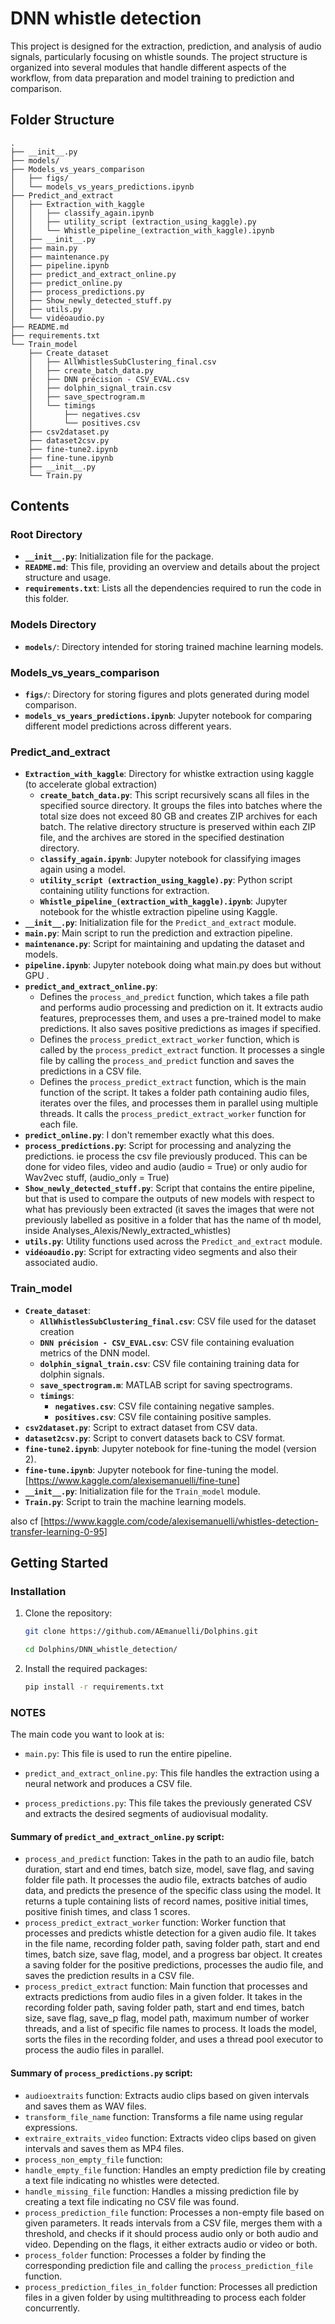 # DNN whistle detection

This project is designed for the extraction, prediction, and analysis of audio signals, particularly focusing on whistle sounds. The project structure is organized into several modules that handle different aspects of the workflow, from data preparation and model training to prediction and comparison.

## Folder Structure

```
.
├── __init__.py
├── models/
├── Models_vs_years_comparison
│   ├── figs/
│   └── models_vs_years_predictions.ipynb
├── Predict_and_extract
│   ├── Extraction_with_kaggle
│   │   ├── classify_again.ipynb
│   │   ├── utility_script (extraction_using_kaggle).py
│   │   └── Whistle_pipeline_(extraction_with_kaggle).ipynb
│   ├── __init__.py
│   ├── main.py
│   ├── maintenance.py
│   ├── pipeline.ipynb
│   ├── predict_and_extract_online.py
│   ├── predict_online.py
│   ├── process_predictions.py
│   ├── Show_newly_detected_stuff.py
│   ├── utils.py
│   └── vidéoaudio.py
├── README.md
├── requirements.txt
└── Train_model
    ├── Create_dataset
    │   ├── AllWhistlesSubClustering_final.csv
    │   ├── create_batch_data.py
    │   ├── DNN précision - CSV_EVAL.csv
    │   ├── dolphin_signal_train.csv
    │   ├── save_spectrogram.m
    │   └── timings
    │       ├── negatives.csv
    │       └── positives.csv
    ├── csv2dataset.py
    ├── dataset2csv.py
    ├── fine-tune2.ipynb
    ├── fine-tune.ipynb
    ├── __init__.py
    └── Train.py
```

## Contents

### Root Directory
- **`__init__.py`**: Initialization file for the package.
- **`README.md`**: This file, providing an overview and details about the project structure and usage.
- **`requirements.txt`**: Lists all the dependencies required to run the code in this folder.

### Models Directory
- **`models/`**: Directory intended for storing trained machine learning models.

### Models_vs_years_comparison 
- **`figs/`**: Directory for storing figures and plots generated during model comparison.
- **`models_vs_years_predictions.ipynb`**: Jupyter notebook for comparing different model predictions across different years.

### Predict_and_extract
- **`Extraction_with_kaggle`**: Directory for whistke extraction using kaggle (to accelerate global extraction)
  - **`create_batch_data.py`**: This script recursively scans all files in the specified source directory. It groups the files into batches where the total size does not exceed 80 GB and creates ZIP archives for each batch. The relative directory structure is preserved within each ZIP file, and the archives are stored in the specified destination directory.
  - **`classify_again.ipynb`**: Jupyter notebook for classifying images again using a model.
  - **`utility_script (extraction_using_kaggle).py`**: Python script containing utility functions for extraction.
  - **`Whistle_pipeline_(extraction_with_kaggle).ipynb`**: Jupyter notebook for the whistle extraction pipeline using Kaggle.
- **`__init__.py`**: Initialization file for the `Predict_and_extract` module.
- **`main.py`**: Main script to run the prediction and extraction pipeline.
- **`maintenance.py`**: Script for maintaining and updating the dataset and models.
- **`pipeline.ipynb`**: Jupyter notebook doing what main.py does but without GPU .
- **`predict_and_extract_online.py`**: 
    - Defines the `process_and_predict` function, which takes a file path and performs audio processing and prediction on it. It extracts audio features, preprocesses them, and uses a pre-trained model to make predictions. It also saves positive predictions as images if specified.
    - Defines the `process_predict_extract_worker` function, which is called by the `process_predict_extract` function. It processes a single file by calling the `process_and_predict` function and saves the predictions in a CSV file.
    - Defines the `process_predict_extract` function, which is the main function of the script. It takes a folder path containing audio files, iterates over the files, and processes them in parallel using multiple threads. It calls the `process_predict_extract_worker` function for each file.
- **`predict_online.py`**: I don't remember exactly what this does.
- **`process_predictions.py`**: Script for processing and analyzing the predictions. ie process the csv file previously produced. This can be done for video files, video and audio (audio = True) or only audio for Wav2vec stuff, (audio_only = True)
- **`Show_newly_detected_stuff.py`**: Script that contains the entire pipeline, but that is used to compare the outputs of new models with respect to what has previously been extracted (it saves the images that were not previously labelled as positive in a folder that has the name of th model, inside Analyses_Alexis/Newly_extracted_whistles)
- **`utils.py`**: Utility functions used across the `Predict_and_extract` module.
- **`vidéoaudio.py`**: Script for extracting video segments and also their associated audio.

### Train_model
- **`Create_dataset`**:
  - **`AllWhistlesSubClustering_final.csv`**: CSV file used for the dataset creation
  - **`DNN précision - CSV_EVAL.csv`**: CSV file containing evaluation metrics of the DNN model.
  - **`dolphin_signal_train.csv`**: CSV file containing training data for dolphin signals.
  - **`save_spectrogram.m`**: MATLAB script for saving spectrograms.
  - **`timings`**:
    - **`negatives.csv`**: CSV file containing negative samples.
    - **`positives.csv`**: CSV file containing positive samples.
- **`csv2dataset.py`**: Script to extract dataset from CSV data.
- **`dataset2csv.py`**: Script to convert datasets back to CSV format.
- **`fine-tune2.ipynb`**: Jupyter notebook for fine-tuning the model (version 2).
- **`fine-tune.ipynb`**: Jupyter notebook for fine-tuning the model. [https://www.kaggle.com/alexisemanuelli/fine-tune]
- **`__init__.py`**: Initialization file for the `Train_model` module.
- **`Train.py`**: Script to train the machine learning models.

also cf [https://www.kaggle.com/code/alexisemanuelli/whistles-detection-transfer-learning-0-95]

## Getting Started

### Installation

1. Clone the repository:
   ```sh
   git clone https://github.com/AEmanuelli/Dolphins.git

   cd Dolphins/DNN_whistle_detection/
   ```

2. Install the required packages:
   ```sh
   pip install -r requirements.txt
   ```

### NOTES 


The main code you want to look at is:

- `main.py`: This file is used to run the entire pipeline.

- `predict_and_extract_online.py`: This file handles the extraction using a neural network and produces a CSV file.

- `process_predictions.py`: This file takes the previously generated CSV and extracts the desired segments of audiovisual modality.

#### Summary of `predict_and_extract_online.py` script:

- `process_and_predict` function: Takes in the path to an audio file, batch duration, start and end times, batch size, model, save flag, and saving folder file path. It processes the audio file, extracts batches of audio data, and predicts the presence of the specific class using the model. It returns a tuple containing lists of record names, positive initial times, positive finish times, and class 1 scores.
- `process_predict_extract_worker` function: Worker function that processes and predicts whistle detection for a given audio file. It takes in the file name, recording folder path, saving folder path, start and end times, batch size, save flag, model, and a progress bar object. It creates a saving folder for the positive predictions, processes the audio file, and saves the prediction results in a CSV file.
- `process_predict_extract` function: Main function that processes and extracts predictions from audio files in a given folder. It takes in the recording folder path, saving folder path, start and end times, batch size, save flag, save_p flag, model path, maximum number of worker threads, and a list of specific file names to process. It loads the model, sorts the files in the recording folder, and uses a thread pool executor to process the audio files in parallel.

#### Summary of `process_predictions.py` script:

- `audioextraits` function: Extracts audio clips based on given intervals and saves them as WAV files.
- `transform_file_name` function: Transforms a file name using regular expressions.
- `extraire_extraits_video` function: Extracts video clips based on given intervals and saves them as MP4 files.
- `process_non_empty_file` function:
- `handle_empty_file` function: Handles an empty prediction file by creating a text file indicating no whistles were detected.
- `handle_missing_file` function: Handles a missing prediction file by creating a text file indicating no CSV file was found.
- `process_prediction_file` function: Processes a non-empty file based on given parameters. It reads intervals from a CSV file, merges them with a threshold, and checks if it should process audio only or both audio and video. Depending on the flags, it either extracts audio or video or both.
- `process_folder` function: Processes a folder by finding the corresponding prediction file and calling the `process_prediction_file` function.
- `process_prediction_files_in_folder` function: Processes all prediction files in a given folder by using multithreading to process each folder concurrently.
